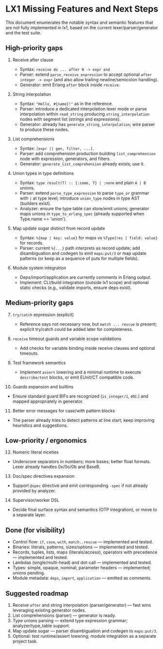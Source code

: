 # LX1 Missing Features and Next Steps

This document enumerates the notable syntax and semantic features that are not fully implemented in lx1, based on the current lexer/parser/generator and the test suite.

## High-priority gaps

1. Receive after clause
   - Syntax: `receive do ... after N -> expr end`
   - Parser: extend `parse_receive_expression` to accept optional `after integer -> expr` (and also allow trailing newline/semicolon handling).
   - Generator: emit Erlang `after` block inside `receive`.

2. String interpolation
   - Syntax: `"Hello, #{name}!"` as in the reference.
   - Parser: introduce a dedicated interpolation lexer mode or parse interpolation within `read_string` producing `string_interpolation` nodes with segment list (strings and expressions).
   - Generator: already has `generate_string_interpolation`; wire parser to produce these nodes.

3. List comprehensions
   - Syntax: `[expr || gen, filter, ...]`.
   - Parser: add comprehension production building `list_comprehension` node with expression, generators, and filters.
   - Generator: `generate_list_comprehension` already exists; use it.

4. Union types in type definitions
   - Syntax: `type result(T) :: {:some, T} | :none` and plain `A | B` unions.
   - Parser: extend `parse_type_expression` to parse `type_or` grammar with `|` at type level; introduce `union_type` nodes in type AST (builders exist).
   - Analyzer: ensure the type table can store/emit unions; generator maps unions in `type_to_erlang_spec` (already supported when Type.name == 'union').

5. Map update sugar distinct from record update
   - Syntax: `%{map | key: value}` for maps vs `%Type{rec | field: value}` for records.
   - Parser: current `%{...}` path interprets as record update; add disambiguation and codegen to emit `maps:put/3` or map update patterns (or keep as a sequence of puts for multiple fields).

6. Module system integration
   - Deps/import/application are currently comments in Erlang output.
   - Implement: CLI/build integration (outside lx1 scope) and optional static checks (e.g., validate imports, ensure deps exist).

## Medium-priority gaps

7. `try/catch` expression (explicit)
   - Reference says not necessary now, but `match ... rescue` is present; explicit try/catch could be added later for completeness.

8. `receive` timeout guards and variable scope validations
   - Add checks for variable binding inside receive clauses and optional timeouts.

9. Test framework semantics
   - Implement `assert` lowering and a minimal runtime to execute `describe/test` blocks, or emit EUnit/CT compatible code.

10. Guards expansion and builtins
   - Ensure standard guard BIFs are recognized (`is_integer/1`, etc.) and mapped appropriately in generator.

11. Better error messages for case/with pattern blocks
   - The parser already tries to detect patterns at line start; keep improving heuristics and suggestions.

## Low-priority / ergonomics

12. Numeric literal niceties
   - Underscore separators in numbers; more bases; better float formats. Lexer already handles 0x/0o/0b and BaseB.

13. Doc/spec directives expansion
   - Support `@spec` directive and emit corresponding `-spec` if not already provided by analyzer.

14. Supervisor/worker DSL
   - Decide final surface syntax and semantics (OTP integration), or move to a separate layer.

## Done (for visibility)

- Control flow: `if`, `case`, `with`, `match..rescue` — implemented and tested.
- Binaries: literals, patterns, sizes/options — implemented and tested.
- Records, tuples, lists, maps (literals/access), operators with precedence — implemented and tested.
- Lambdas (single/multi-head) and dot-call — implemented and tested.
- Types: simple, opaque, nominal; parameter headers — implemented; unions pending.
- Module metadata: `deps`, `import`, `application` — emitted as comments.

## Suggested roadmap

1) Receive `after` and string interpolation (parser/generator) — fast wins leveraging existing generator nodes.
2) List comprehensions (parser) — generator is ready.
3) Type unions parsing — extend type expression grammar; analyzer/type_table support.
4) Map update sugar — parser disambiguation and codegen to `maps:put/3`.
5) Optional: test runtime/assert lowering; module integration as a separate project task.